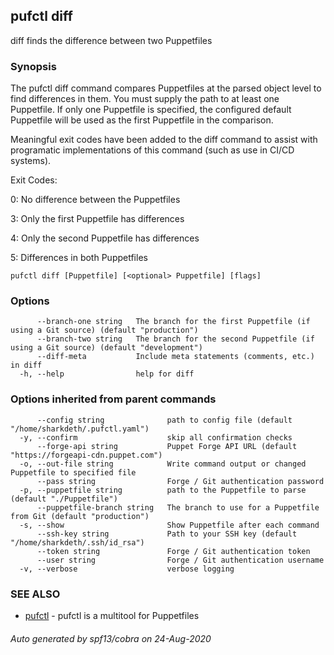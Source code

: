 ## pufctl diff

diff finds the difference between two Puppetfiles

### Synopsis


The pufctl diff command compares Puppetfiles at the parsed object level to 
find differences in them. You must supply the path to at least one Puppetfile.
If only one Puppetfile is specified, the configured default Puppetfile will
be used as the first Puppetfile in the comparison.

Meaningful exit codes have been added to the diff command to assist with
programatic implementations of this command (such as use in CI/CD systems).

Exit Codes:

0: No difference between the Puppetfiles

3: Only the first Puppetfile has differences

4: Only the second Puppetfile has differences

5: Differences in both Puppetfiles


```
pufctl diff [Puppetfile] [<optional> Puppetfile] [flags]
```

### Options

```
      --branch-one string   The branch for the first Puppetfile (if using a Git source) (default "production")
      --branch-two string   The branch for the second Puppetfile (if using a Git source) (default "development")
      --diff-meta           Include meta statements (comments, etc.) in diff
  -h, --help                help for diff
```

### Options inherited from parent commands

```
      --config string              path to config file (default "/home/sharkdeth/.pufctl.yaml")
  -y, --confirm                    skip all confirmation checks
      --forge-api string           Puppet Forge API URL (default "https://forgeapi-cdn.puppet.com")
  -o, --out-file string            Write command output or changed Puppetfile to specified file
      --pass string                Forge / Git authentication password
  -p, --puppetfile string          path to the Puppetfile to parse (default "./Puppetfile")
      --puppetfile-branch string   The branch to use for a Puppetfile from Git (default "production")
  -s, --show                       Show Puppetfile after each command
      --ssh-key string             Path to your SSH key (default "/home/sharkdeth/.ssh/id_rsa")
      --token string               Forge / Git authentication token
      --user string                Forge / Git authentication username
  -v, --verbose                    verbose logging
```

### SEE ALSO

* [pufctl](pufctl.md)	 - pufctl is a multitool for Puppetfiles

###### Auto generated by spf13/cobra on 24-Aug-2020
